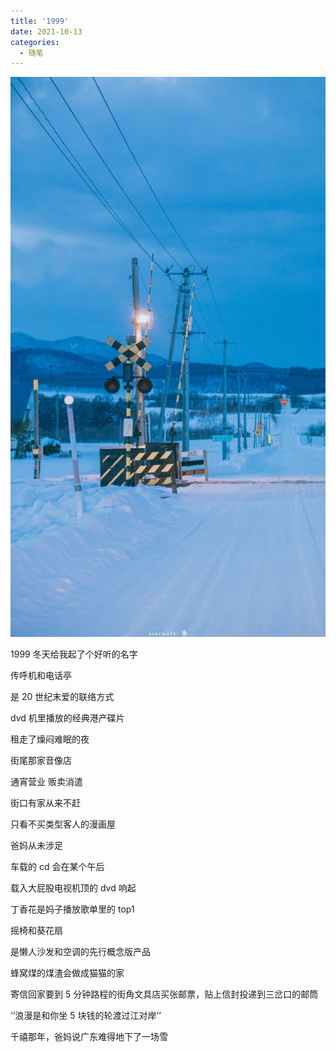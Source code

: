 ```yaml
---
title: '1999'
date: 2021-10-13
categories:
  - 随笔
---
```


![图 12](../../images/d657670135f19cfc2e518967fb4b5d7f61eece65b885eef96acbae9fc4cffece.png)

1999 冬天给我起了个好听的名字

传呼机和电话亭

是 20 世纪末爱的联络方式

dvd 机里播放的经典港产碟片

租走了燥闷难眠的夜

街尾那家音像店

通宵营业 贩卖消遣

街口有家从来不赶

只看不买类型客人的漫画屋

爸妈从未涉足

车载的 cd 会在某个午后

载入大屁股电视机顶的 dvd 响起

丁香花是妈子播放歌单里的 top1

摇椅和葵花扇

是懒人沙发和空调的先行概念版产品

蜂窝煤的煤渣会做成猫猫的家

寄信回家要到 5 分钟路程的街角文具店买张邮票，贴上信封投递到三岔口的邮筒

‘’浪漫是和你坐 5 块钱的轮渡过江对岸‘’

千禧那年，爸妈说广东难得地下了一场雪
